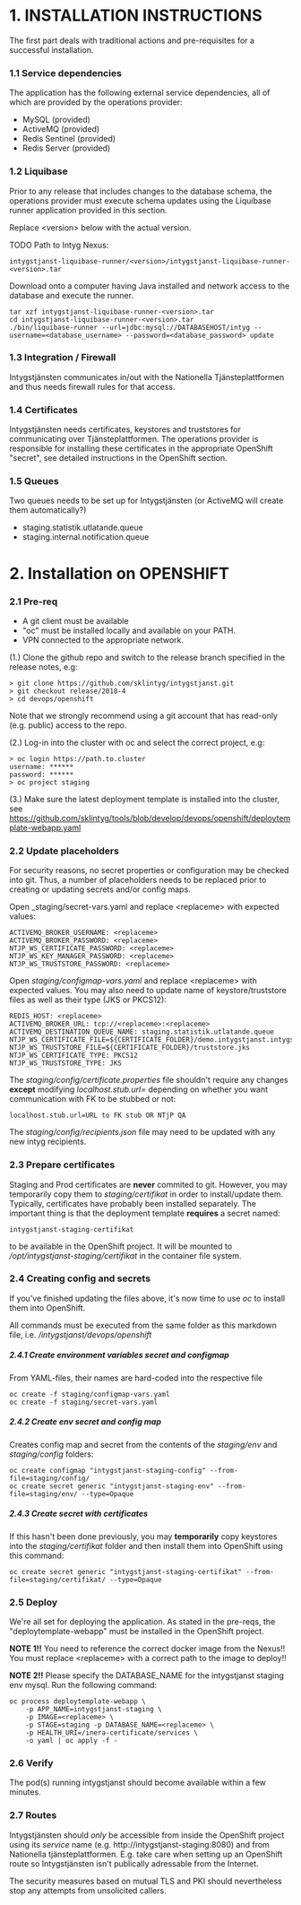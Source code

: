 # 1. INSTALLATION INSTRUCTIONS
The first part deals with traditional actions and pre-requisites for a successful installation.

### 1.1 Service dependencies
The application has the following external service dependencies, all of which are provided by the operations provider:

* MySQL (provided)
* ActiveMQ (provided)
* Redis Sentinel (provided)
* Redis Server (provided)

### 1.2 Liquibase

Prior to any release that includes changes to the database schema, the operations provider must execute schema updates using the Liquibase runner application provided in this section.

Replace \<version\> below with the actual version.

TODO Path to Intyg Nexus:

    intygstjanst-liquibase-runner/<version>/intygstjanst-liquibase-runner-<version>.tar

Download onto a computer having Java installed and network access to the database and execute the runner.

    tar xzf intygstjanst-liquibase-runner-<version>.tar
    cd intygstjanst-liquibase-runner-<version>.tar
    ./bin/liquibase-runner --url=jdbc:mysql://DATABASEHOST/intyg --username=<database_username> --password=<database_password> update

### 1.3 Integration / Firewall

Intygstjänsten communicates in/out with the Nationella Tjänsteplattformen and thus needs firewall rules for that access.

### 1.4 Certificates

Intygstjänsten needs certificates, keystores and truststores for communicating over Tjänsteplattformen. The operations provider is responsible for installing these certificates in the appropriate OpenShift "secret", see detailed instructions in the OpenShift section.

### 1.5 Queues

Two queues needs to be set up for Intygstjänsten (or ActiveMQ will create them automatically?)

- staging.statistik.utlatande.queue
- staging.internal.notification.queue

# 2. Installation on OPENSHIFT


### 2.1 Pre-req

- A git client must be available
- "oc" must be installed locally and available on your PATH.
- VPN connected to the appropriate network.

(1.) Clone the github repo and switch to the release branch specified in the release notes, e.g:

    
    > git clone https://github.com/sklintyg/intygstjanst.git
    > git checkout release/2018-4
    > cd devops/openshift
    
Note that we strongly recommend using a git account that has read-only (e.g. public) access to the repo.
    
(2.) Log-in into the cluster with oc and select the correct project, e.g:

    > oc login https://path.to.cluster
    username: ******
    password: ******
    > oc project staging

(3.) Make sure the latest deployment template is installed into the cluster, see https://github.com/sklintyg/tools/blob/develop/devops/openshift/deploytemplate-webapp.yaml

### 2.2 Update placeholders

For security reasons, no secret properties or configuration may be checked into git. Thus, a number of placeholders needs to be replaced prior to creating or updating secrets and/or config maps.

Open _staging/secret-vars.yaml and replace \<replaceme\> with expected values:

    ACTIVEMQ_BROKER_USERNAME: <replaceme>
    ACTIVEMQ_BROKER_PASSWORD: <replaceme>
    NTJP_WS_CERTIFICATE_PASSWORD: <replaceme>
    NTJP_WS_KEY_MANAGER_PASSWORD: <replaceme>
    NTJP_WS_TRUSTSTORE_PASSWORD: <replaceme>

Open _staging/configmap-vars.yaml_ and replace \<replaceme\> with expected values. You may also need to update name of keystore/truststore files as well as their type (JKS or PKCS12):

    REDIS_HOST: <replaceme>
    ACTIVEMQ_BROKER_URL: tcp://<replaceme>:<replaceme>
    ACTIVEMQ_DESTINATION_QUEUE_NAME: staging.statistik.utlatande.queue
    NTJP_WS_CERTIFICATE_FILE=${CERTIFICATE_FOLDER}/demo.intygstjanst.intygstjanster.se.p12
    NTJP_WS_TRUSTSTORE_FILE=${CERTIFICATE_FOLDER}/truststore.jks
    NTJP_WS_CERTIFICATE_TYPE: PKCS12
    NTJP_WS_TRUSTSTORE_TYPE: JKS
    
The _staging/config/certificate.properties_ file shouldn't require any changes **except** modifying _localhost.stub.url=_ depending on whether you want communication with FK to be stubbed or not:

    localhost.stub.url=URL to FK stub OR NTjP QA
    
The _staging/config/recipients.json_ file may need to be updated with any new intyg recipients.
    
    
### 2.3 Prepare certificates
Staging and Prod certificates are **never** commited to git. However, you may temporarily copy them to _staging/certifikat_ in order to install/update them. Typically, certificates have probably been installed separately. The important thing is that the deployment template **requires** a secret named:

    intygstjanst-staging-certifikat
    
to be available in the OpenShift project. It will be mounted to _/opt/intygstjanst-staging/certifikat_ in the container file system.

### 2.4 Creating config and secrets
If you've finished updating the files above, it's now time to use _oc_ to install them into OpenShift.

All commands must be executed from the same folder as this markdown file, i.e. _/intygstjanst/devops/openshift_    

##### 2.4.1 Create environment variables secret and configmap
From YAML-files, their names are hard-coded into the respective file

    oc create -f staging/configmap-vars.yaml
    oc create -f staging/secret-vars.yaml
    
##### 2.4.2 Create env secret and config map
Creates config map and secret from the contents of the _staging/env_ and _staging/config_ folders:

    oc create configmap "intygstjanst-staging-config" --from-file=staging/config/
    oc create secret generic "intygstjanst-staging-env" --from-file=staging/env/ --type=Opaque
    
##### 2.4.3 Create secret with certificates
If this hasn't been done previously, you may **temporarily** copy keystores into the _staging/certifikat_ folder and then install them into OpenShift using this command:

    oc create secret generic "intygstjanst-staging-certifikat" --from-file=staging/certifikat/ --type=Opaque

### 2.5 Deploy
We're all set for deploying the application. As stated in the pre-reqs, the "deploytemplate-webapp" must be installed in the OpenShift project.

**NOTE 1!!** You need to reference the correct docker image from the Nexus!! You must replace \<replaceme\> with a correct path to the image to deploy!!

**NOTE 2!!** Please specify the DATABASE_NAME for the intygstjanst staging env mysql.
Run the following command:

    oc process deploytemplate-webapp \
        -p APP_NAME=intygstjanst-staging \
        -p IMAGE=<replaceme> \
        -p STAGE=staging -p DATABASE_NAME=<replaceme> \
        -p HEALTH_URI=/inera-certificate/services \
        -o yaml | oc apply -f -

### 2.6 Verify
The pod(s) running intygstjanst should become available within a few minutes.

### 2.7 Routes
Intygstjänsten should _only_ be accessible from inside the OpenShift project using its _service_ name (e.g. http://intygstjanst-staging:8080) and from Nationella tjänsteplattformen. E.g. take care when setting up an OpenShift route so Intygstjänsten isn't publically adressable from the Internet.

The security measures based on mutual TLS and PKI should nevertheless stop any attempts from unsolicited callers.
